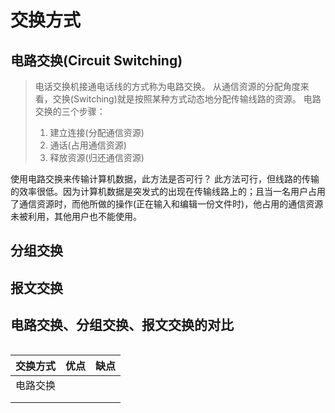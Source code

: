 
# 交换方式

## 电路交换(Circuit Switching)

> 电话交换机接通电话线的方式称为电路交换。
> 从通信资源的分配角度来看，交换(Switching)就是按照某种方式动态地分配传输线路的资源。
> 电路交换的三个步骤：
>   1. 建立连接(分配通信资源)
>   2. 通话(占用通信资源)
>   3. 释放资源(归还通信资源)

使用电路交换来传输计算机数据，此方法是否可行？
此方法可行，但线路的传输的效率很低。因为计算机数据是突发式的出现在传输线路上的；且当一名用户占用了通信资源时，而他所做的操作(正在输入和编辑一份文件时)，他占用的通信资源未被利用，其他用户也不能使用。

## 分组交换



## 报文交换

## 电路交换、分组交换、报文交换的对比

![]()

|交换方式|优点|缺点|
|:--|:--|:--|
|电路交换|||
||||
||||